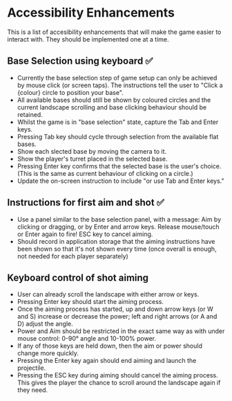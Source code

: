 # Accessibility Enhancements

This is a list of accesibility enhancements that will make the game easier to interact with.
They should be implemented one at a time.

## Base Selection using keyboard ✅

- Currently the base selection step of game setup can only be achieved by mouse click (or screen taps). The instructions tell the user to "Click a {colour} circle to position your base".
- All available bases should still be shown by coloured circles and the current landscape scrolling and base clicking behaviour should be retained. 
- Whilst the game is in "base selection" state, capture the Tab and Enter keys.
- Pressing Tab key should cycle through selection from the available flat bases.
- Show each slected base by moving the camera to it.
- Show the player's turret placed in the selected base.
- Pressing Enter key confirms that the selected base is the user's choice. (This is the same as current behaviour of clicking on a circle.)
- Update the on-screen instruction to include "or use Tab and Enter keys."

## Instructions for first aim and shot ✅

- Use a panel similar to the base selection panel, with a message:
  Aim by clicking or dragging,
  or by Enter and arrow keys.
  Release mouse/touch or Enter again to fire!
  ESC key to cancel aiming.
- Should record in application storage that the aiming instructions have been shown so that it's not shown every time (once overall is enough, not needed for each player separately)

## Keyboard control of shot aiming

- User can already scroll the landscape with either arrow or keys.
- Pressing Enter key should start the aiming process.
- Once the aiming process has started, up and down arrow keys (or W and S) increase or decrease the power; left and right arrows (or A and D) adjust the angle.
- Power and Aim should be restricted in the exact same way as with under mouse control: 0-90° angle and 10-100% power.
- If any of those keys are held down, then the aim or power should change more quickly.
- Pressing the Enter key again should end aiming and launch the projectile.
- Pressing the ESC key during aiming should cancel the aiming process. This gives the player the chance to scroll around the landscape again if they need.
